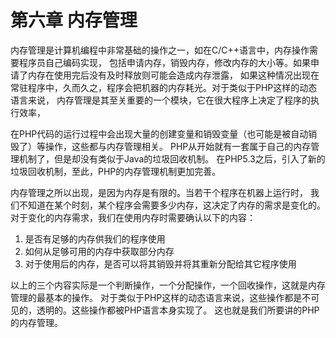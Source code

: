 # 第六章 内存管理

内存管理是计算机编程中非常基础的操作之一，如在C/C++语言中，内存操作需要程序员自己编码实现，
包括申请内存，销毁内存，修改内存的大小等。如果申请了内存在使用完后没有及时释放则可能会造成内存泄露，
如果这种情况出现在常驻程序中，久而久之，程序会把机器的内存耗光。对于类似于PHP这样的动态语言来说，
内存管理是其至关重要的一个模块，它在很大程序上决定了程序的执行效率，

在PHP代码的运行过程中会出现大量的创建变量和销毁变量（也可能是被自动销毁了）等操作，这些都与内存管理相关。
PHP从开始就有一套属于自己的内存管理机制了，但是却没有类似于Java的垃圾回收机制。
在PHP5.3之后，引入了新的垃圾回收机制，至此，PHP的内存管理机制更加完善。

内存管理之所以出现，是因为内存是有限的。当若干个程序在机器上运行时，
我们不知道在某个时刻，某个程序会需要多少内存，这决定了内存的需求是变化的。
对于变化的内存需求，我们在使用内存时需要确认以下的内容：

1. 是否有足够的内存供我们的程序使用
1. 如何从足够可用的内存中获取部分内存
1. 对于使用后的内存，是否可以将其销毁并将其重新分配给其它程序使用

以上的三个内容实际是一个判断操作，一个分配操作，一个回收操作，这就是内存管理的最基本的操作。
对于类似于PHP这样的动态语言来说，这些操作都是不可见的，透明的。这些操作都被PHP语言本身实现了。
这也就是我们所要讲的PHP的内存管理。
